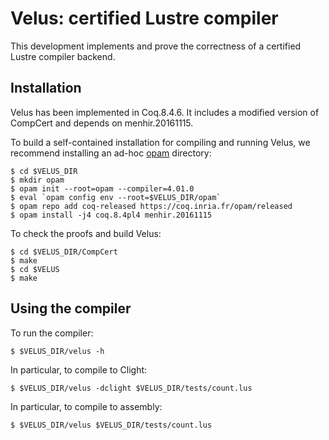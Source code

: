 # Velus: certified Lustre compiler

This development implements and prove the correctness of a certified
Lustre compiler backend.

## Installation

Velus has been implemented in Coq.8.4.6. It includes a modified
version of CompCert and depends on menhir.20161115.

To build a self-contained installation for compiling and running
Velus, we recommend installing an ad-hoc
[opam](https://opam.ocaml.org/) directory:

    $ cd $VELUS_DIR
    $ mkdir opam
    $ opam init --root=opam --compiler=4.01.0
    $ eval `opam config env --root=$VELUS_DIR/opam`
    $ opam repo add coq-released https://coq.inria.fr/opam/released 
    $ opam install -j4 coq.8.4pl4 menhir.20161115

To check the proofs and build Velus:

    $ cd $VELUS_DIR/CompCert
    $ make
    $ cd $VELUS
    $ make

## Using the compiler


To run the compiler:

    $ $VELUS_DIR/velus -h

In particular, to compile to Clight:

    $ $VELUS_DIR/velus -dclight $VELUS_DIR/tests/count.lus

In particular, to compile to assembly:

    $ $VELUS_DIR/velus $VELUS_DIR/tests/count.lus


